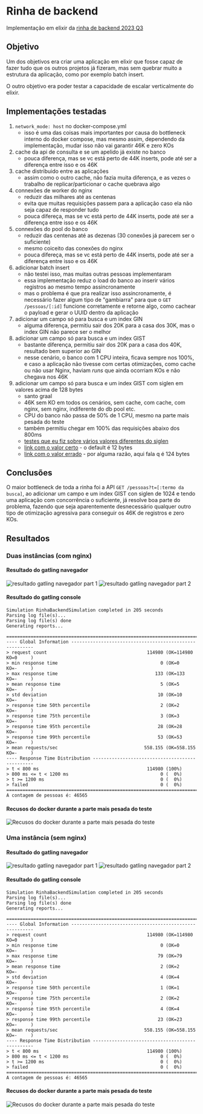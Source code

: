 # Rinha de backend

Implementação em elixir da [rinha de backend 2023 Q3](https://github.com/zanfranceschi/rinha-de-backend-2023-q3)

## Objetivo

Um dos objetivos era criar uma aplicação em elixir que fosse capaz de fazer tudo que os outros projetos já fizeram, mas sem quebrar muito a estrutura da aplicação, como por exemplo batch insert.

O outro objetivo era poder testar a capacidade de escalar verticalmente do elixir.

## Implementações testadas

1. `network_mode: host` no docker-compose.yml
    - isso é uma das coisas mais importantes por causa do bottleneck interno do docker compose, mas mesmo assim, dependendo da implementação, mudar isso não vai garantir 46K e zero KOs
2. cache da api de consulta e se um apelido já existe no banco
    - pouca diferença, mas se vc está perto de 44K inserts, pode até ser a diferença entre isso e os 46K
3. cache distribuido entre as aplicações
    - assim como o outro cache, não fazia muita diferença, e as vezes o trabalho de replicar/particionar o cache quebrava algo
4. connexões de worker do nginx
    - reduzir das milhares até as centenas
    - evita que muitas requisições passem para a aplicação caso ela não seja capaz de responder tudo
    - pouca difereça, mas se vc está perto de 44K inserts, pode até ser a diferença entre isso e os 46K
5. connexões do pool do banco
    - reduzir das centenas até as dezenas (30 conexões já parecem ser o suficiente)
    - mesmo coiceito das conexões do nginx
    - pouca difereça, mas se vc está perto de 44K inserts, pode até ser a diferença entre isso e os 46K
6. adicionar batch insert
    - não testei isso, mas muitas outras pessoas implementaram
    - essa implementação reduz o load do banco ao inserir vários registros ao mesmo tempo assincronamente
    - mas o problema é que pra realizar isso assincronamente, é necessário fazer algum tipo de "gambiarra" para que o `GET /pessoas/[:id]` funcione corretamente e retorne algo, como cachear o payload e gerar o UUID dentro da aplicação
7. adicionar um campo só para busca e um index GIN
    - alguma diferença, permitiu sair dos 20K para a casa dos 30K, mas o index GIN não parece ser o melhor
8. adicionar um campo só para busca e um index GIST
    - bastante diferença, permitiu sair dos 20K para a casa dos 40K, resultado bem superior ao GIN
    - nesse cenário, o banco com 1 CPU inteira, ficava sempre nos 100%, e caso a aplicação não tivesse com certas otimizações, como cache ou não usar Nginx, haviam _runs_ que ainda ocorriam KOs e não chegava nos 46K
9. adicionar um campo só para busca e um index GIST com siglen em valores acima de 128 bytes
    - santo graal
    - 46K sem KO em todos os cenários, sem cache, com cache, com nginx, sem nginx, indiferente do db pool etc.
    - CPU do banco não passa de 50% de 1 CPU, mesmo na parte mais pesada do teste
    - também permitiu chegar em 100% das requisições abaixo dos 800ms
    - [testes que eu fiz sobre vários valores diferentes do siglen](./SIGLEN.md)
    - [link com o valor certo](https://www.postgresql.org/docs/16/pgtrgm.html#PGTRGM-INDEX) - o default é 12 bytes
    - [link com o valor errado](https://www.postgresql.org/docs/16/textsearch-indexes.html) - por alguma razão, aqui fala q é 124 bytes

## Conclusões

O maior bottleneck de toda a rinha foi a API `GET /pessoas?t=[:termo da busca]`, ao adicionar um campo e um index GIST con siglen de 1024 e tendo uma aplicação com concorrência o suficiente, já resolve boa parte do problema, fazendo que seja aparentemente desnecessário qualquer outro tipo de otimização agressiva para conseguir os 46K de registros e zero KOs.

## Resultados

### Duas instâncias (com nginx)

#### Resultado do gatling navegador

![resultado gatling navegador part 1](./images/gatling-browser-two-1.png)
![resultado gatling navegador part 2](./images/gatling-browser-two-2.png)

#### Resultado do gatling console

```
Simulation RinhaBackendSimulation completed in 205 seconds
Parsing log file(s)...
Parsing log file(s) done
Generating reports...

================================================================================
---- Global Information --------------------------------------------------------
> request count                                     114980 (OK=114980 KO=0     )
> min response time                                      0 (OK=0      KO=-     )
> max response time                                    133 (OK=133    KO=-     )
> mean response time                                     5 (OK=5      KO=-     )
> std deviation                                         10 (OK=10     KO=-     )
> response time 50th percentile                          2 (OK=2      KO=-     )
> response time 75th percentile                          3 (OK=3      KO=-     )
> response time 95th percentile                         28 (OK=28     KO=-     )
> response time 99th percentile                         53 (OK=53     KO=-     )
> mean requests/sec                                558.155 (OK=558.155 KO=-     )
---- Response Time Distribution ------------------------------------------------
> t < 800 ms                                        114980 (100%)
> 800 ms <= t < 1200 ms                                  0 (  0%)
> t >= 1200 ms                                           0 (  0%)
> failed                                                 0 (  0%)
================================================================================
A contagem de pessoas é: 46565
```

#### Recusos do docker durante a parte mais pesada do teste

![Recusos do docker durante a parte mais pesada do teste](./images/docker-stats-two.png)

### Uma instância (sem nginx)

#### Resultado do gatling navegador

![resultado gatling navegador part 1](./images/gatling-browser-one-1.png)
![resultado gatling navegador part 2](./images/gatling-browser-one-2.png)

#### Resultado do gatling console

```
Simulation RinhaBackendSimulation completed in 205 seconds
Parsing log file(s)...
Parsing log file(s) done
Generating reports...

================================================================================
---- Global Information --------------------------------------------------------
> request count                                     114980 (OK=114980 KO=0     )
> min response time                                      0 (OK=0      KO=-     )
> max response time                                     79 (OK=79     KO=-     )
> mean response time                                     2 (OK=2      KO=-     )
> std deviation                                          4 (OK=4      KO=-     )
> response time 50th percentile                          1 (OK=1      KO=-     )
> response time 75th percentile                          2 (OK=2      KO=-     )
> response time 95th percentile                          4 (OK=4      KO=-     )
> response time 99th percentile                         23 (OK=23     KO=-     )
> mean requests/sec                                558.155 (OK=558.155 KO=-     )
---- Response Time Distribution ------------------------------------------------
> t < 800 ms                                        114980 (100%)
> 800 ms <= t < 1200 ms                                  0 (  0%)
> t >= 1200 ms                                           0 (  0%)
> failed                                                 0 (  0%)
================================================================================
A contagem de pessoas é: 46565
```

#### Recusos do docker durante a parte mais pesada do teste

![Recusos do docker durante a parte mais pesada do teste](./images/docker-stats-one.png)
